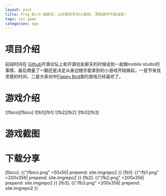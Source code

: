 ```yaml
---
layout: post
title: Frog Bird 蛙跳鸟：让你想剁手的小游戏, 深陷其中不能自拔！   
tags: ios game
categories: app
---
```

# 项目介绍

前段时间在 [Github][Github]开源论坛上和开源创友聊天的时候说到一起做mobile studio的事情，最后商量了一翻还是决定从身边随手能拿到的小游戏开始做起，一是节省找灵感的时间，二是大家对中[Flappy Bird][Flappy Bird]类的游戏已经喜欢了。

# 游戏介绍

![fbico][fbico]
![fb1][fb1] ![fb2][fb2] ![fb3][fb3]

# 游戏截图



# 下载分享

[Github]:http://baike.baidu.com/item/github
[flappy bird]:http://baike.baidu.com/view/12097039.htm

[fbico]: {{"/fbico.png" =50x50| prepend: site.imgrepo2 }}
[fb1]: {{"/fb1.png" =200x356| prepend: site.imgrepo2 }}
[fb2]: {{"/fb2.png" =200x356| prepend: site.imgrepo2 }}
[fb3]: {{"/fb3.png" =200x356| prepend: site.imgrepo2 }}